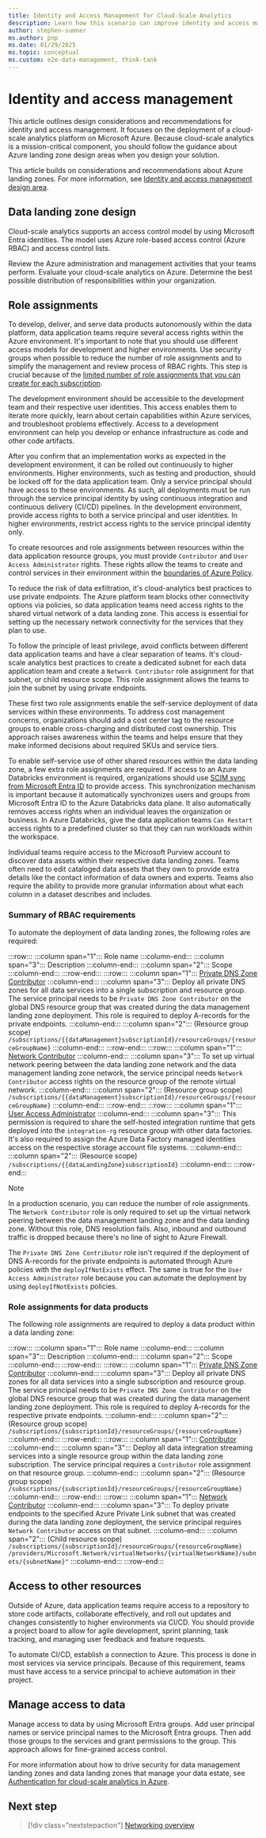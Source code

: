 ```yaml
---
title: Identity and Access Management for Cloud-Scale Analytics
description: Learn how this scenario can improve identity and access management for cloud-scale analytics in Azure.
author: stephen-sumner
ms.author: pnp
ms.date: 01/29/2025
ms.topic: conceptual
ms.custom: e2e-data-management, think-tank
---
```


# Identity and access management

This article outlines design considerations and recommendations for identity and access management. It focuses on the deployment of a cloud-scale analytics platform on Microsoft Azure. Because cloud-scale analytics is a mission-critical component, you should follow the guidance about Azure landing zone design areas when you design your solution.

This article builds on considerations and recommendations about Azure landing zones. For more information, see [Identity and access management design area](../../ready/landing-zone/design-area/identity-access.md).

## Data landing zone design

Cloud-scale analytics supports an access control model by using Microsoft Entra identities. The model uses Azure role-based access control (Azure RBAC) and access control lists.

Review the Azure administration and management activities that your teams perform. Evaluate your cloud-scale analytics on Azure. Determine the best possible distribution of responsibilities within your organization.

## Role assignments

To develop, deliver, and serve data products autonomously within the data platform, data application teams require several access rights within the Azure environment. It's important to note that you should use different access models for development and higher environments. Use security groups when possible to reduce the number of role assignments and to simplify the management and review process of RBAC rights. This step is crucial because of the [limited number of role assignments that you can create for each subscription](/azure/azure-resource-manager/management/azure-subscription-service-limits#azure-rbac-limits).

The development environment should be accessible to the development team and their respective user identities. This access enables them to iterate more quickly, learn about certain capabilities within Azure services, and troubleshoot problems effectively. Access to a development environment can help you develop or enhance infrastructure as code and other code artifacts.

After you confirm that an implementation works as expected in the development environment, it can be rolled out continuously to higher environments. Higher environments, such as testing and production, should be locked off for the data application team. Only a service principal should have access to these environments. As such, all deployments must be run through the service principal identity by using continuous integration and continuous delivery (CI/CD) pipelines. In the development environment, provide access rights to both a service principal and user identities. In higher environments, restrict access rights to the service principal identity only.

To create resources and role assignments between resources within the data application resource groups, you must provide `Contributor` and `User Access Administrator` rights. These rights allow the teams to create and control services in their environment within the [boundaries of Azure Policy](eslz-policies.md). 

To reduce the risk of data exfiltration, it's cloud-analytics best practices to use private endpoints. The Azure platform team blocks other connectivity options via policies, so data application teams need access rights to the shared virtual network of a data landing zone. This access is essential for setting up the necessary network connectivity for the services that they plan to use. 

To follow the principle of least privilege, avoid conflicts between different data application teams and have a clear separation of teams. It's cloud-scale analytics best practices to create a dedicated subnet for each data application team and create a `Network Contributor` role assignment for that subnet, or child resource scope. This role assignment allows the teams to join the subnet by using private endpoints.

These first two role assignments enable the self-service deployment of data services within these environments. To address cost management concerns, organizations should add a cost center tag to the resource groups to enable cross-charging and distributed cost ownership. This approach raises awareness within the teams and helps ensure that they make informed decisions about required SKUs and service tiers.

To enable self-service use of other shared resources within the data landing zone, a few extra role assignments are required. If access to an Azure Databricks environment is required, organizations should use [SCIM sync from Microsoft Entra ID](/azure/databricks/administration-guide/users-groups/scim/aad) to provide access. This synchronization mechanism is important because it automatically synchronizes users and groups from Microsoft Entra ID to the Azure Databricks data plane. It also automatically removes access rights when an individual leaves the organization or business. In Azure Databricks, give the data application teams `Can Restart` access rights to a predefined cluster so that they can run workloads within the workspace.

Individual teams require access to the Microsoft Purview account to discover data assets within their respective data landing zones. Teams often need to edit cataloged data assets that they own to provide extra details like the contact information of data owners and experts. Teams also require the ability to provide more granular information about what each column in a dataset describes and includes.

### Summary of RBAC requirements

To automate the deployment of data landing zones, the following roles are required:

:::row:::
    :::column span="1":::
        Role name
    :::column-end:::
    :::column span="3":::
        Description
    :::column-end:::
    :::column span="2":::
        Scope
    :::column-end:::
:::row-end:::
:::row:::
    :::column span="1":::
        [Private DNS Zone Contributor](/azure/role-based-access-control/built-in-roles#private-dns-zone-contributor)
    :::column-end:::
    :::column span="3":::
        Deploy all private DNS zones for all data services into a single subscription and resource group. The service principal needs to be `Private DNS Zone Contributor` on the global DNS resource group that was created during the data management landing zone deployment. This role is required to deploy A-records for the private endpoints.
    :::column-end:::
    :::column span="2":::
        (Resource group scope) `/subscriptions/{{dataManagement}subscriptionId}/resourceGroups/{resourceGroupName}`
    :::column-end:::
:::row-end:::
:::row:::
    :::column span="1":::
        [Network Contributor](/azure/role-based-access-control/built-in-roles#network-contributor)
    :::column-end:::
    :::column span="3":::
        To set up virtual network peering between the data landing zone network and the data management landing zone network, the service principal needs `Network Contributor` access rights on the resource group of the remote virtual network.
    :::column-end:::
    :::column span="2":::
        (Resource group scope) `/subscriptions/{{dataManagement}subscriptionId}/resourceGroups/{resourceGroupName}`
    :::column-end:::
:::row-end:::
:::row:::
    :::column span="1":::
        [User Access Administrator](/azure/role-based-access-control/built-in-roles#user-access-administrator)
    :::column-end:::
    :::column span="3":::
        This permission is required to share the self-hosted integration runtime that gets deployed into the `integration-rg` resource group with other data factories. It's also required to assign the Azure Data Factory managed identities access on the respective storage account file systems.
    :::column-end:::
    :::column span="2":::
        (Resource scope) `/subscriptions/{{dataLandingZone}subscriptionId}`
    :::column-end:::
:::row-end:::

> [!NOTE]
> In a production scenario, you can reduce the number of role assignments. The `Network Contributor` role is only required to set up the virtual network peering between the data management landing zone and the data landing zone. Without this role, DNS resolution fails. Also, inbound and outbound traffic is dropped because there's no line of sight to Azure Firewall.
>
> The `Private DNS Zone Contributor` role isn't required if the deployment of DNS A-records for the private endpoints is automated through Azure policies with the `deployIfNotExists` effect. The same is true for the `User Access Administrator` role because you can automate the deployment by using `deployIfNotExists` policies.

### Role assignments for data products

The following role assignments are required to deploy a data product within a data landing zone:

:::row:::
    :::column span="1":::
        Role name
    :::column-end:::
    :::column span="3":::
        Description
    :::column-end:::
    :::column span="2":::
        Scope
    :::column-end:::
:::row-end:::
:::row:::
    :::column span="1":::
        [Private DNS Zone Contributor](/azure/role-based-access-control/built-in-roles#private-dns-zone-contributor)
    :::column-end:::
    :::column span="3":::
        Deploy all private DNS zones for all data services into a single subscription and resource group. The service principal needs to be `Private DNS Zone Contributor` on the global DNS resource group that was created during the data management landing zone deployment. This role is required to deploy A-records for the respective private endpoints.
    :::column-end:::
    :::column span="2":::
        (Resource group scope) `/subscriptions/{subscriptionId}/resourceGroups/{resourceGroupName}`
    :::column-end:::
:::row-end:::
:::row:::
    :::column span="1":::
        [Contributor](/azure/role-based-access-control/built-in-roles#contributor)
    :::column-end:::
    :::column span="3":::
        Deploy all data integration streaming services into a single resource group within the data landing zone subscription. The service principal requires a `Contributor` role assignment on that resource group.
    :::column-end:::
    :::column span="2":::
        (Resource group scope)  `/subscriptions/{subscriptionId}/resourceGroups/{resourceGroupName}`
    :::column-end:::
:::row-end:::
:::row:::
    :::column span="1":::
        [Network Contributor](/azure/role-based-access-control/built-in-roles#network-contributor)
    :::column-end:::
    :::column span="3":::
        To deploy private endpoints to the specified Azure Private Link subnet that was created during the data landing zone deployment, the service principal requires `Network Contributor` access on that subnet.
    :::column-end:::
    :::column span="2":::
        (Child resource scope) `/subscriptions/{subscriptionId}/resourceGroups/{resourceGroupName} /providers/Microsoft.Network/virtualNetworks/{virtualNetworkName}/subnets/{subnetName}"`
    :::column-end:::
:::row-end:::

## Access to other resources

Outside of Azure, data application teams require access to a repository to store code artifacts, collaborate effectively, and roll out updates and changes consistently to higher environments via CI/CD. You should provide a project board to allow for agile development, sprint planning, task tracking, and managing user feedback and feature requests.

To automate CI/CD, establish a connection to Azure. This process is done in most services via service principals. Because of this requirement, teams must have access to a service principal to achieve automation in their project.

## Manage access to data

Manage access to data by using Microsoft Entra groups. Add user principal names or service principal names to the Microsoft Entra groups. Then add those groups to the services and grant permissions to the group. This approach allows for fine-grained access control.

For more information about how to drive security for data management landing zones and data landing zones that manage your data estate, see [Authentication for cloud-scale analytics in Azure](./secure-authentication.md).

## Next step

> [!div class="nextstepaction"]
> [Networking overview](./eslz-network-topology-and-connectivity.md)
